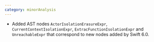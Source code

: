 ```yaml
---
category: minorAnalysis
---
```

* Added AST nodes `ActorIsolationErasureExpr`, `CurrentContextIsolationExpr`,
  `ExtracFunctionIsolationExpr` and `UnreachableExpr` that correspond to new nodes
  added by Swift 6.0.
